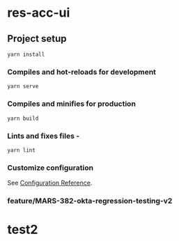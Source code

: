 # res-acc-ui

## Project setup

```
yarn install
```

### Compiles and hot-reloads for development

```
yarn serve
```

### Compiles and minifies for production

```
yarn build
```

### Lints and fixes files -

```
yarn lint
```

### Customize configuration

See [Configuration Reference](https://cli.vuejs.org/config/).

### feature/MARS-382-okta-regression-testing-v2

# test2
